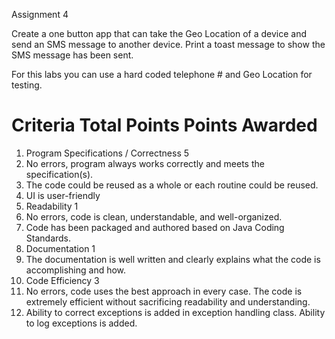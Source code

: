 Assignment 4

Create a one button app that can take the Geo Location of a device and send an SMS message to another device. Print a toast message to show the SMS message has been sent.

For this labs you can use a hard coded telephone # and Geo Location for testing.


#  Criteria                                                               Total Points    Points Awarded

1. Program Specifications / Correctness                                         5
1. No errors, program always works correctly and meets the specification(s).
2. The code could be reused as a whole or each routine could be reused.
3. UI is user-friendly
2. Readability                                                                  1
1. No errors, code is clean, understandable, and well-organized.
2. Code has been packaged and authored based on Java Coding Standards.
3. Documentation                                                                1
1. The documentation is well written and clearly explains what
    the code is accomplishing and how.
4. Code Efficiency                                                              3
1. No errors, code uses the best approach in every case. The code is extremely
    efficient without sacrificing readability and understanding.
2. Ability to correct exceptions is added in exception handling class.
    Ability to log exceptions is added.
